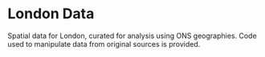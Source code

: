 # London Data
Spatial data for London, curated for analysis using ONS geographies. Code used to manipulate data from original sources is provided. 
